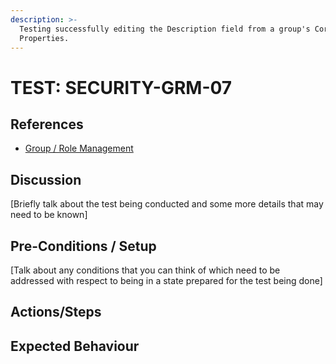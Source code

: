 ```yaml
---
description: >-
  Testing successfully editing the Description field from a group's Core
  Properties.
---
```


# TEST: SECURITY-GRM-07

## References

* [Group / Role Management](../../../../../operations/security-administration/group-role-management.md)

## Discussion

\[Briefly talk about the test being conducted and some more details that may need to be known\]

## Pre-Conditions / Setup

\[Talk about any conditions that you can think of which need to be addressed with respect to being in a state prepared for the test being done\]

## Actions/Steps



## Expected Behaviour

